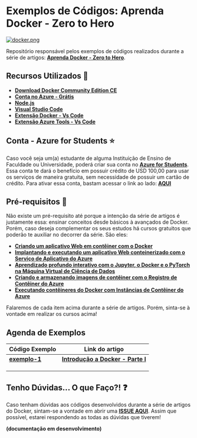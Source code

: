 # Exemplos de Códigos: Aprenda Docker - Zero to Hero

[![docker.png](https://i.postimg.cc/7LZsn8Tc/docker.png)](https://postimg.cc/VJ2WzhgB)

Repositório responsável pelos exemplos de códigos realizados durante a série de artigos: **[Aprenda Docker - Zero to Hero]()**.

## Recursos Utilizados 🚀

* **[Download Docker Community Edition CE](https://www.docker.com/community-edition)**
* **[Conta no Azure - Grátis](https://azure.microsoft.com/pt-br/free/?wt.mc_id=dockerzerotohero-github-chnoring)**
* **[Node.js](https://nodejs.org/en/)**
* **[Visual Studio Code](https://code.visualstudio.com/?WT.mc_id=dockerzerotohero-github-gllemos)**
* **[Extensão Docker - Vs Code](https://marketplace.visualstudio.com/items?itemName=ms-azuretools.vscode-docker&WT.mc_id=dockerzerotohero-github-chnoring)**
* **[Extensão Azure Tools - Vs Code](https://marketplace.visualstudio.com/items?itemName=ms-vscode.vscode-node-azure-pack&WT.mc_id=dockerzerotohero-github-gllemos)**

## Conta - Azure for Students ⭐️

Caso você seja um(a) estudante de alguma Instituição de Ensino de Faculdade ou Universidade, poderá criar sua conta no **[Azure for Students](https://azure.microsoft.com/pt-br/free/students/?WT.mc_id=dockerzerotohero-github-gllemos)**. Essa conta te dará o benefício em possuir crédito de USD 100,00 para usar os serviços de maneira gratuita, sem necessidade de possuir um cartão de crédito. Para ativar essa conta, bastam acessar o link ao lado: **[AQUI](https://azure.microsoft.com/pt-br/free/students/?WT.mc_id=dockerzerotohero-github-chnoring)**

## Pré-requisitos 📌

Não existe um pré-requisito até porque a intenção da série de artigos é justamente essa: ensinar conceitos desde básicos à avançados de Docker. Porém, caso deseja complementar os seus estudos há cursos gratuitos que poderão te auxiliar no decorrer da série. São eles:

* **[Criando um aplicativo Web em contêiner com o Docker](https://docs.microsoft.com/pt-br/learn/modules/intro-to-containers/?WT.mc_id=dockerzerotohero-github-gllemos)**
* **[Implantando e executando um aplicativo Web conteinerizado com o Serviço de Aplicativo do Azure](https://docs.microsoft.com/pt-br/learn/modules/deploy-run-container-app-service/?WT.mc_id=dockerzerotohero-github-chnoring)**
* **[Aprendizado profundo interativo com o Jupyter, o Docker e o PyTorch na Máquina Virtual de Ciência de Dados](https://docs.microsoft.com/pt-br/learn/modules/interactive-deep-learning/?WT.mc_id=dockerzerotohero-github-gllemos)**
* **[Criando e armazenando imagens de contêiner com o Registro de Contêiner do Azure](https://docs.microsoft.com/pt-br/learn/modules/build-and-store-container-images/?WT.mc_id=dockerzerotohero-github-chnoring)**
* **[Executando contêineres do Docker com Instâncias de Contêiner do Azure](https://docs.microsoft.com/pt-br/learn/modules/run-docker-with-azure-container-instances/?WT.mc_id=dockerzerotohero-github-gllemos)**

Falaremos de cada item acima durante a série de artigos. Porém, sinta-se à vontade em realizar os cursos acima! 

## Agenda de Exemplos

| Código Exemplo | Link do artigo |
|---|---|
| **[exemplo-1](exemplo1/README.md)** | **[Introdução a Docker - Parte I]()** |
|  |  |
|  |  |
|  |  |

## Tenho Dúvidas... O que Faço?! ❓

Caso tenham dúvidas aos códigos desenvolvidos durante a série de artigos do Docker, sintam-se a vontade em abrir uma **[ISSUE AQUI](https://github.com/glaucia86/docker-zero-to-hero-series/issues)**. Assim que possível, estarei respondendo as todas as dúvidas que tiverem!

**(documentação em desenvolvimento)**


